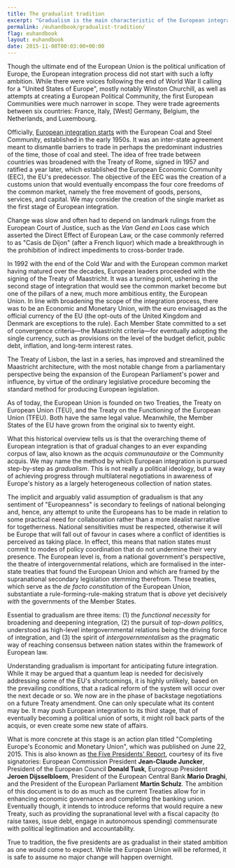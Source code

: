 ```yaml
---
title: The gradualist tradition
excerpt: "Gradualism is the main characteristic of the European integration process. Change occurs gradually."
permalink: /euhandbook/gradualist-tradition/
flag: euhandbook
layout: euhandbook
date: 2015-11-08T00:03:00+00:00
---
```

Though the ultimate end of the European Union is the political unification of Europe, the European integration process did not start with such a lofty ambition. While there were voices following the end of World War II calling for a "United States of Europe", mostly notably Winston Churchill, as well as attempts at creating a European Political Community, the first European Communities were much narrower in scope. They were trade agreements between six countries: France, Italy, [West] Germany, Belgium, the Netherlands, and Luxembourg.

Officially, [European integration starts](http://europa.eu/about-eu/eu-history/index_en.htm) with the European Coal and Steel Community, established in the early 1950s. It was an inter-state agreement meant to dismantle barriers to trade in perhaps the predominant industries of the time, those of coal and steel. The idea of free trade between countries was broadened with the Treaty of Rome, signed in 1957 and ratified a year later, which established the European Economic Community (EEC), the EU's predecessor. The objective of the EEC was the creation of a customs union that would eventually encompass the four core freedoms of the common market, namely the free movement of goods, persons, services, and capital. We may consider the creation of the single market as the first stage of European integration.

Change was slow and often had to depend on landmark rulings from the European Court of Justice, such as the *Van Gend en Loos* case which asserted the Direct Effect of European Law, or the case commonly referred to as "Casis de Dijon" (after a French liquor) which made a breakthrough in the prohibition of indirect impediments to cross-border trade.

In 1992 with the end of the Cold War and with the European common market having matured over the decades, European leaders proceeded with the signing of the Treaty of Maastricht. It was a turning point, ushering in the second stage of integration that would see the common market become but one of the pillars of a new, much more ambitious entity, the European Union. In line with broadening the scope of the integration process, there was to be an Economic and Monetary Union, with the euro envisaged as the official currency of the EU (the opt-outs of the United Kingdom and Denmark are exceptions to the rule). Each Member State committed to a set of convergence criteria—the Maastricht criteria—for eventually adopting the single currency, such as provisions on the level of the budget deficit, public debt, inflation, and long-term interest rates.

The Treaty of Lisbon, the last in a series, has improved and streamlined the Maastricht architecture, with the most notable change from a parliamentary perspective being the expansion of the European Parliament's power and influence, by virtue of the ordinary legislative procedure becoming the standard method for producing European legislation.

As of today, the European Union is founded on two Treaties, the Treaty on European Union (TEU), and the Treaty on the Functioning of the European Union (TFEU). Both have the same legal value. Meanwhile, the Member States of the EU have grown from the original six to twenty eight.

What this historical overview tells us is that the overarching theme of European integration is that of gradual changes to an ever expanding corpus of law, also known as the *acquis communautaire* or the Community acquis. We may name the method by which European integration is pursued step-by-step as *gradualism*. This is not really a political ideology, but a way of achieving progress through multilateral negotiations in awareness of Europe's history as a largely heterogeneous collection of nation states.

The implicit and arguably valid assumption of gradualism is that any sentiment of "Europeanness" is secondary to feelings of national belonging and, hence, any attempt to unite the Europeans has to be made in relation to some practical need for collaboration rather than a more idealist narrative for togetherness. National sensitivities must be respected, otherwise it will be Europe that will fall out of favour in cases where a conflict of identities is perceived as taking place. In effect, this means that nation states must commit to modes of policy coordination that do not undermine their very presence. The European level is, from a national government's perspective, the theatre of intergovernmental relations, which are formalised in the inter-state treaties that found the European Union and which are framed by the supranational secondary legislation stemming therefrom. These treaties, which serve as the *de facto constitution* of the European Union, substantiate a rule-forming-rule-making stratum that is *above* yet decisively *with* the governments of the Member States.

Essential to gradualism are three items: (1) the *functional necessity* for broadening and deepening integration, (2) the pursuit of *top-down politics*, understood as high-level intergovernmental relations being the driving force of integration, and (3) the spirit of *intergovernmentalism* as the pragmatic way of reaching consensus between nation states within the framework of European law.

Understanding gradualism is important for anticipating future integration. While it may be argued that a quantum leap is needed for decisively addressing some of the EU's shortcomings, it is highly unlikely, based on the prevailing conditions, that a radical reform of the system will occur over the next decade or so. We now are in the phase of backstage negotiations on a future Treaty amendment. One can only speculate what its content may be. It may push European integration to its third stage, that of eventually becoming a political union of sorts, it might roll back parts of the acquis, or even create some new state of affairs.

What is more concrete at this stage is an action plan titled "Completing Europe's Economic and Monetary Union", which was published on June 22, 2015. This is also known as [the Five Presidents' Report](http://ec.europa.eu/priorities/economic-monetary-union/five-presidents-report/index_en.htm), courtesy of its five signatories: European Commission President **Jean-Claude Juncker**, President of the European Council **Donald Tusk**, Eurogroup President **Jeroen Dijsselbloem**, President of the European Central Bank **Mario Draghi**, and the President of the European Parliament **Martin Schulz**. The ambition of this document is to do as much as the current Treaties allow for in enhancing economic governance and completing the banking union. Eventually though, it intends to introduce reforms that would require a new Treaty, such as providing the supranational level with a fiscal capacity (to raise taxes, issue debt, engage in autonomous spending) commensurate with political legitimation and accountability.

True to tradition, the five presidents are as gradualist in their stated ambition as one would come to expect. While the European Union will be reformed, it is safe to assume no major change will happen overnight.
